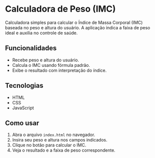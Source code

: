 # Calculadora de Peso (IMC)

Calculadora simples para calcular o Índice de Massa Corporal (IMC) baseada no peso e altura do usuário. A aplicação indica a faixa de peso ideal e auxilia no controle de saúde.

## Funcionalidades

- Recebe peso e altura do usuário.
- Calcula o IMC usando fórmula padrão.
- Exibe o resultado com interpretação do índice.

## Tecnologias

- HTML  
- CSS  
- JavaScript  

## Como usar

1. Abra o arquivo `index.html` no navegador.  
2. Insira seu peso e altura nos campos indicados.  
3. Clique no botão para calcular o IMC.  
4. Veja o resultado e a faixa de peso correspondente.
